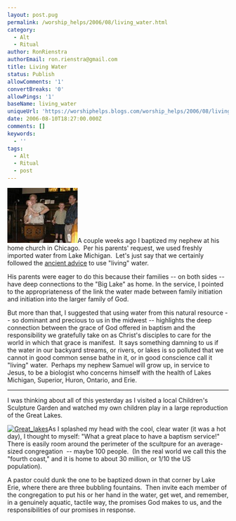 ```yaml
---
layout: post.pug
permalink: /worship_helps/2006/08/living_water.html 
category:
  - Alt
  - Ritual
author: RonRienstra
authorEmail: ron.rienstra@gmail.com
title: Living Water
status: Publish
allowComments: '1'
convertBreaks: '0'
allowPings: '1'
baseName: living_water
uniqueUrl: 'https://worshiphelps.blogs.com/worship_helps/2006/08/living_water.html '
date: 2006-08-10T18:27:00.000Z
comments: []
keywords:
  - ''
tags:
  - Alt
  - Ritual
  - post
---
```

[![Baptism21](/img/baptism21.jpg "Baptism21")](http://worshiphelps.blogs.com/.shared/image.html?/photos/uncategorized/baptism21.jpg)A couple weeks ago I baptized my nephew at his home church in Chicago.  Per his parents' request, we used freshly imported water from Lake Michigan.  Let's just say that we certainly followed the [ancient advice](http://www.ccel.org/ccel/schaff/anf07.viii.iii.vii.html) to use "living" water.   

His parents were eager to do this because their families -- on both sides -- have deep connections to the "Big Lake" as home. In the service, I pointed to the appropriateness of the link the water made between family initiation and initiation into the larger family of God. 

But more than that, I suggested that using water from this natural resource -- so dominant and precious to us in the midwest -- highlights the deep connection between the grace of God offered in baptism and the responsibility we gratefully take on as Christ's disciples to care for the world in which that grace is manifest.  It says something damning to us if the water in our backyard streams, or rivers, or lakes is so polluted that we cannot in good common sense bathe in it, or in good conscience call it "living" water.  Perhaps my nephew Samuel will grow up, in service to Jesus, to be a biologist who concerns himself with the health of Lakes Michigan, Superior, Huron, Ontario, and Erie.
***
I was thinking about all of this yesterday as I visited a local Children's Sculpture Garden and watched my own children play in a large reproduction of the Great Lakes.

[![Great_lakes](http://worshiphelps.blogs.com/worship_helps/images/great_lakes.gif "Great_lakes")](http://worshiphelps.blogs.com/.shared/image.html?/photos/uncategorized/great_lakes.gif)As I splashed my head with the cool, clear water (it was a hot day), I thought to myself: "What a great place to have a baptism service!"  There is easily room around the perimeter of the scultpure for an average-sized congregation  -- maybe 100 people.  (In the real world we call this the "fourth coast," and it is home to about 30 million, or 1/10 the US population). 

A pastor could dunk the one to be baptized down in that corner by Lake Erie, where there are three bubbling fountains.  Then invite each member of the congregation to put his or her hand in the water, get wet, and remember, in a genuinely aquatic, tactile way, the promises God makes to us, and the responsibilities of our promises in response.